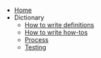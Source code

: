 <!-- docs/_sidebar.md -->

* [Home](/)
* Dictionary
    * [How to write definitions](dictionary/how-to-write-definitions.md)
    * [How to write how-tos](dictionary/how-to-write-how-tos.md)
    * [Process](dictionary/process.md)
    * [Testing](dictionary/testing.md)
